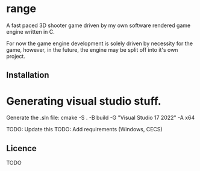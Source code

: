 # range

A fast paced 3D shooter game driven by my own software rendered game engine written in C. 

For now the game engine development is solely driven by necessity for the game, however, in the future, the engine
may be split off into it's own project.

## Installation

# Generating visual studio stuff.

Generate the .sln file:
cmake -S . -B build -G "Visual Studio 17 2022" -A x64

TODO: Update this
TODO: Add requirements (Windows, CECS)

## Licence 

TODO



